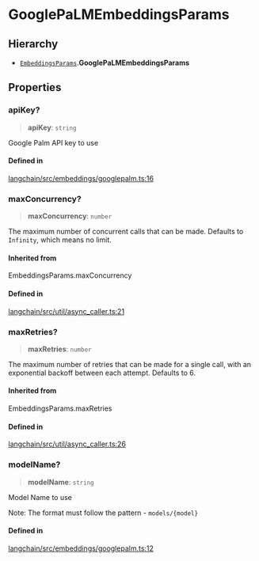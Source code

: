 GooglePaLMEmbeddingsParams
==========================

Hierarchy[](#hierarchy "Direct link to Hierarchy")
---------------------------------------------------

*   [`EmbeddingsParams`](/docs/api/embeddings_base/types/EmbeddingsParams).**GooglePaLMEmbeddingsParams**

Properties[](#properties "Direct link to Properties")
------------------------------------------------------

### apiKey?[](#apikey "Direct link to apiKey?")

> **apiKey**: `string`

Google Palm API key to use

#### Defined in[](#defined-in "Direct link to Defined in")

[langchain/src/embeddings/googlepalm.ts:16](https://github.com/hwchase17/langchainjs/blob/1c1274d/langchain/src/embeddings/googlepalm.ts#L16)

### maxConcurrency?[](#maxconcurrency "Direct link to maxConcurrency?")

> **maxConcurrency**: `number`

The maximum number of concurrent calls that can be made. Defaults to `Infinity`, which means no limit.

#### Inherited from[](#inherited-from "Direct link to Inherited from")

EmbeddingsParams.maxConcurrency

#### Defined in[](#defined-in-1 "Direct link to Defined in")

[langchain/src/util/async\_caller.ts:21](https://github.com/hwchase17/langchainjs/blob/1c1274d/langchain/src/util/async_caller.ts#L21)

### maxRetries?[](#maxretries "Direct link to maxRetries?")

> **maxRetries**: `number`

The maximum number of retries that can be made for a single call, with an exponential backoff between each attempt. Defaults to 6.

#### Inherited from[](#inherited-from-1 "Direct link to Inherited from")

EmbeddingsParams.maxRetries

#### Defined in[](#defined-in-2 "Direct link to Defined in")

[langchain/src/util/async\_caller.ts:26](https://github.com/hwchase17/langchainjs/blob/1c1274d/langchain/src/util/async_caller.ts#L26)

### modelName?[](#modelname "Direct link to modelName?")

> **modelName**: `string`

Model Name to use

Note: The format must follow the pattern - `models/{model}`

#### Defined in[](#defined-in-3 "Direct link to Defined in")

[langchain/src/embeddings/googlepalm.ts:12](https://github.com/hwchase17/langchainjs/blob/1c1274d/langchain/src/embeddings/googlepalm.ts#L12)